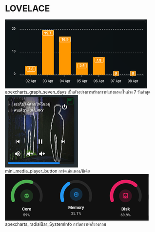 # LOVELACE

<picture>
<img src="/apexcharts_graph_seven_days.png">
</picture>
<br />
apexcharts_graph_seven_days เป็นตัวอย่างการสร้างกราฟแท่งแสดงในช่วง 7 วันล่าสุด
<br />
<picture>
<img src="/mini_media_player_button.png">
</picture>
<br />
mini_media_player_button การ์ดเล่นเพลง/มีเดีย
<br />
<picture>
<img src="/apexcharts_radialBar_SystemInfo.png">
</picture>
<br />
apexcharts_radialBar_SystemInfo การ์ดกราฟครึ่งวงกลม
<br />
